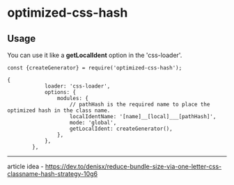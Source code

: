 # optimized-css-hash

## Usage

You can use it like a **getLocalIdent** option in the 'css-loader'. 

```
const {createGenerator} = require('optimized-css-hash');

{
            loader: 'css-loader',
            options: {
                modules: {
                    // pathHash is the required name to place the optimized hash in the class name.
                    localIdentName: '[name]__[local]___[pathHash]',
                    mode: 'global',
                    getLocalIdent: createGenerator(),
                },
            },
        },
```

--------

article idea - https://dev.to/denisx/reduce-bundle-size-via-one-letter-css-classname-hash-strategy-10g6
